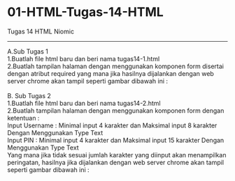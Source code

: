 # 01-HTML-Tugas-14-HTML
Tugas 14 HTML Niomic
<hr>
A.Sub Tugas 1 <br>
1.Buatlah  file html baru dan beri nama tugas14-1.html <br>
2.Buatlah tampilan halaman dengan menggunakan komponen form disertai dengan atribut required yang mana jika hasilnya dijalankan dengan web server chrome akan tampil seperti gambar dibawah ini :
<br><br>
B. Sub Tugas 2 <br>
1.Buatlah file html baru dan beri nama tugas14-2.html <br>
2.Buatlah tampilan halaman dengan menggunakan komponen form dengan ketentuan :<br>
Input Username : Minimal input 4 karakter dan Maksimal input 8 karakter Dengan Menggunakan Type Text<br>
Input PIN            : Minimal input 4 karakter dan Maksimal input 15 karakter Dengan Menggunakan Type Text<br>
Yang mana jika tidak sesuai jumlah karakter yang diinput akan menampilkan peringatan, hasilnya jika dijalankan dengan web server chrome akan tampil seperti gambar dibawah ini :

